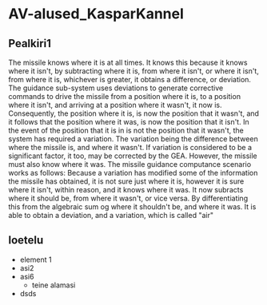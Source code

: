 # AV-alused_KasparKannel

## Pealkiri1

The missile knows where it is at all times. It knows this because it knows where it isn't, by subtracting where it is, from where it isn't, or where it isn't, from where it is, whichever is greater, it obtains a difference, or deviation. The guidance sub-system uses deviations to generate corrective commands to drive the missile from a position where it is, to a position where it isn't, and arriving at a position where it wasn't, it now is. Consequently, the position where it is, is now the position that it wasn't, and it follows that the position where it was, is now the position that it isn't. In the event of the position that it is in is not the position that it wasn't, the system has required a variation. The variation being the difference between where the missile is, and where it wasn't. If variation is considered to be a significant factor, it too, may be corrected by the GEA. However, the missile must also know where it was. The missile guidance computance scenario works as follows: Because a variation has modified some of the information the missile has obtained, it is not sure just where it is, however it is sure where it isn't, within reason, and it knows where it was. It now subracts where it should be, from where it wasn't, or vice versa. By differentiating this from the algebraic sum og where it shouldn't be, and where it was. It is able to obtain a deviation, and a variation, which is called "air"

## loetelu
- element 1
- asi2
- asi6
  - teine alamasi
- dsds
